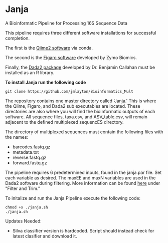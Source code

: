 # Janja
A Bioinformatic Pipeline for Processing 16S Sequence Data

This pipeline requires three different software installations for successful completion.

The first is the [Qiime2 software](https://docs.qiime2.org/2022.8/) via conda.

The second is the [Figaro software](https://github.com/Zymo-Research/figaro) developed by Zymo Biomics.

Finally, the [Dada2 package](https://benjjneb.github.io/dada2/dada-installation.html) developed by Dr. Benjamin Callahan must be installed as an R library.

**To install Janja run the following code**

```
git clone https://github.com/jmlayton/Bioinformatics_Mult
```

The repository contains one master directory called 'Janja.' This is where the Qiime, Figaro, and Dada2 sub executables are located. These directories are also where you will find the bioinformatic outputs of each software. All sequence files, taxa.csv, and ASV_table.csv, will remain adjacent to the defined multiplexed sequencES directory. 

The directory of multiplexed sequences must contain the following files with the names:

- barcodes.fastq.gz
- metadata.txt 
- reverse.fastq.gz
- forward.fastq.gz

The pipeline requires 6 predetermined inputs, found in the janja.par file. Set each variable as desired. The maxEE and maxN variables are used in the Dada2 software during filtering. More information can be found [here](https://benjjneb.github.io/dada2/tutorial.html) under "Filter and Trim."

To initalize and run the Janja Pipeline execute the following code:

```
chmod +x ./janja.sh
./janja.sh
```

Updates Needed:
- Silva classifier version is hardcoded. Script should instead check for latest clasifier and download it.

